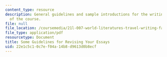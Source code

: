 ```yaml
---
content_type: resource
description: General guidelines and sample introductions for the writing assignments
  of the course.
file: null
file_location: /coursemedia/21l-007-world-literatures-travel-writing-fall-2008/22e1c5c10c7ef04a14b8d9613d0b8ecf_revision_hand1.pdf
file_type: application/pdf
resourcetype: Document
title: Some Guidelines for Revising Your Essays
uid: 22e1c5c1-0c7e-f04a-14b8-d9613d0b8ecf
---
```


